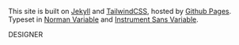 <div class="border-t border-gray-200 dark:border-gray-800 ~pt-16/32 mt-32">
    <div class="content-container pb-16/3">
        <div class="max-w-prose">
            <p class="~text-sm/base fade-in-element">This site is built on <a href="https://jekyllrb.com">Jekyll</a> and <a href="https://tailwindcss.com/">TailwindCSS</a>, hosted by <a href="https://pages.github.com/">Github Pages</a>. Typeset in <a href="https://fonts.adobe.com/fonts/norman-variable">Norman Variable</a> and <a href="https://fonts.adobe.com/fonts/instrument-sans-variable">Instrument Sans Variable</a>.</p>
        </div>
    </div>
    <div class="typeset ~text-[5.6rem]/[30rem] text-center font-serif font-black">
        <div class="overflow-hidden h-[.94em] flex flex-col items-center justify-end text-primary-200 dark:text-primary-600">
            <div class="fade-in-element">DESIGNER</div>
        </div>
    </div>
</div>
